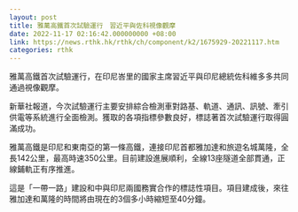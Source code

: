 ```yaml
---
layout: post
title: 雅萬高鐵首次試驗運行　習近平與佐科視像觀摩
date: 2022-11-17 02:16:42.000000000 +08:00
link: https://news.rthk.hk/rthk/ch/component/k2/1675929-20221117.htm
categories: rthk
---
```


雅萬高鐵首次試驗運行，在印尼峇里的國家主席習近平與印尼總統佐科維多多共同通過視像觀摩。

新華社報道，今次試驗運行主要安排綜合檢測車對路基、軌道、通訊、訊號、牽引供電等系統進行全面檢測。獲取的各項指標參數良好，標誌著首次試驗運行取得圓滿成功。

雅萬高鐵是印尼和東南亞的第一條高鐵，連接印尼首都雅加達和旅遊名城萬隆，全長142公里，最高時速350公里。目前建設進展順利，全線13座隧道全部貫通，正線鋪軌正有序推進。

這是「一帶一路」建設和中與印尼兩國務實合作的標誌性項目。項目建成後，來往雅加達和萬隆的時間將由現在的3個多小時縮短至40分鐘。
